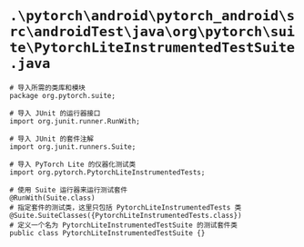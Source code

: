 # `.\pytorch\android\pytorch_android\src\androidTest\java\org\pytorch\suite\PytorchLiteInstrumentedTestSuite.java`

```
# 导入所需的类库和模块
package org.pytorch.suite;

# 导入 JUnit 的运行器接口
import org.junit.runner.RunWith;

# 导入 JUnit 的套件注解
import org.junit.runners.Suite;

# 导入 PyTorch Lite 的仪器化测试类
import org.pytorch.PytorchLiteInstrumentedTests;

# 使用 Suite 运行器来运行测试套件
@RunWith(Suite.class)
# 指定套件的测试类，这里只包括 PytorchLiteInstrumentedTests 类
@Suite.SuiteClasses({PytorchLiteInstrumentedTests.class})
# 定义一个名为 PytorchLiteInstrumentedTestSuite 的测试套件类
public class PytorchLiteInstrumentedTestSuite {}
```